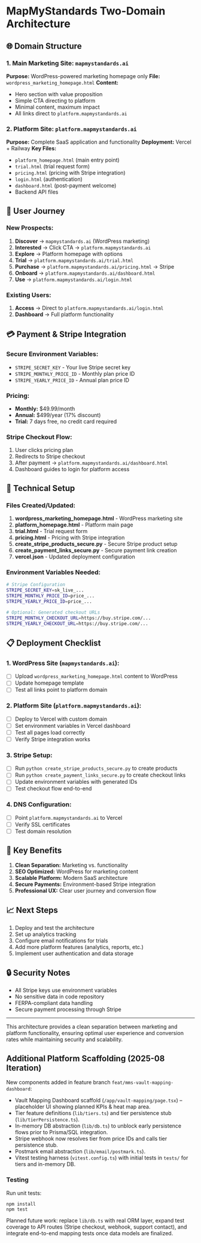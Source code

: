 # MapMyStandards Two-Domain Architecture

## 🌐 Domain Structure

### 1. Main Marketing Site: `mapmystandards.ai`
**Purpose:** WordPress-powered marketing homepage only
**File:** `wordpress_marketing_homepage.html`
**Content:**
- Hero section with value proposition
- Simple CTA directing to platform
- Minimal content, maximum impact
- All links direct to `platform.mapmystandards.ai`

### 2. Platform Site: `platform.mapmystandards.ai`
**Purpose:** Complete SaaS application and functionality
**Deployment:** Vercel + Railway
**Key Files:**
- `platform_homepage.html` (main entry point)
- `trial.html` (trial request form)
- `pricing.html` (pricing with Stripe integration)
- `login.html` (authentication)
- `dashboard.html` (post-payment welcome)
- Backend API files

## 🚀 User Journey

### New Prospects:
1. **Discover** → `mapmystandards.ai` (WordPress marketing)
2. **Interested** → Click CTA → `platform.mapmystandards.ai`
3. **Explore** → Platform homepage with options
4. **Trial** → `platform.mapmystandards.ai/trial.html`
5. **Purchase** → `platform.mapmystandards.ai/pricing.html` → Stripe
6. **Onboard** → `platform.mapmystandards.ai/dashboard.html`
7. **Use** → `platform.mapmystandards.ai/login.html`

### Existing Users:
1. **Access** → Direct to `platform.mapmystandards.ai/login.html`
2. **Dashboard** → Full platform functionality

## 💳 Payment & Stripe Integration

### Secure Environment Variables:
- `STRIPE_SECRET_KEY` - Your live Stripe secret key
- `STRIPE_MONTHLY_PRICE_ID` - Monthly plan price ID
- `STRIPE_YEARLY_PRICE_ID` - Annual plan price ID

### Pricing:
- **Monthly:** $49.99/month
- **Annual:** $499/year (17% discount)
- **Trial:** 7 days free, no credit card required

### Stripe Checkout Flow:
1. User clicks pricing plan
2. Redirects to Stripe checkout
3. After payment → `platform.mapmystandards.ai/dashboard.html`
4. Dashboard guides to login for platform access

## 🔧 Technical Setup

### Files Created/Updated:
1. **wordpress_marketing_homepage.html** - WordPress marketing site
2. **platform_homepage.html** - Platform main page
3. **trial.html** - Trial request form
4. **pricing.html** - Pricing with Stripe integration
5. **create_stripe_products_secure.py** - Secure Stripe product setup
6. **create_payment_links_secure.py** - Secure payment link creation
7. **vercel.json** - Updated deployment configuration

### Environment Variables Needed:
```bash
# Stripe Configuration
STRIPE_SECRET_KEY=sk_live_...
STRIPE_MONTHLY_PRICE_ID=price_...
STRIPE_YEARLY_PRICE_ID=price_...

# Optional: Generated checkout URLs
STRIPE_MONTHLY_CHECKOUT_URL=https://buy.stripe.com/...
STRIPE_YEARLY_CHECKOUT_URL=https://buy.stripe.com/...
```

## 📋 Deployment Checklist

### 1. WordPress Site (`mapmystandards.ai`):
- [ ] Upload `wordpress_marketing_homepage.html` content to WordPress
- [ ] Update homepage template
- [ ] Test all links point to platform domain

### 2. Platform Site (`platform.mapmystandards.ai`):
- [ ] Deploy to Vercel with custom domain
- [ ] Set environment variables in Vercel dashboard
- [ ] Test all pages load correctly
- [ ] Verify Stripe integration works

### 3. Stripe Setup:
- [ ] Run `python create_stripe_products_secure.py` to create products
- [ ] Run `python create_payment_links_secure.py` to create checkout links
- [ ] Update environment variables with generated IDs
- [ ] Test checkout flow end-to-end

### 4. DNS Configuration:
- [ ] Point `platform.mapmystandards.ai` to Vercel
- [ ] Verify SSL certificates
- [ ] Test domain resolution

## 🎯 Key Benefits

1. **Clean Separation:** Marketing vs. functionality
2. **SEO Optimized:** WordPress for marketing content
3. **Scalable Platform:** Modern SaaS architecture
4. **Secure Payments:** Environment-based Stripe integration
5. **Professional UX:** Clear user journey and conversion flow

## 📈 Next Steps

1. Deploy and test the architecture
2. Set up analytics tracking
3. Configure email notifications for trials
4. Add more platform features (analytics, reports, etc.)
5. Implement user authentication and data storage

## 🔒 Security Notes

- All Stripe keys use environment variables
- No sensitive data in code repository
- FERPA-compliant data handling
- Secure payment processing through Stripe

---

This architecture provides a clean separation between marketing and platform functionality, ensuring optimal user experience and conversion rates while maintaining security and scalability.

## Additional Platform Scaffolding (2025-08 Iteration)

New components added in feature branch `feat/mms-vault-mapping-dashboard`:

- Vault Mapping Dashboard scaffold (`/app/vault-mapping/page.tsx`) – placeholder UI showing planned KPIs & heat map area.
- Tier feature definitions (`lib/tiers.ts`) and tier persistence stub (`lib/tierPersistence.ts`).
- In-memory DB abstraction (`lib/db.ts`) to unblock early persistence flows prior to Prisma/SQL integration.
- Stripe webhook now resolves tier from price IDs and calls tier persistence stub.
- Postmark email abstraction (`lib/email/postmark.ts`).
- Vitest testing harness (`vitest.config.ts`) with initial tests in `tests/` for tiers and in-memory DB.

### Testing

Run unit tests:

```
npm install
npm test
```

Planned future work: replace `lib/db.ts` with real ORM layer, expand test coverage to API routes (Stripe checkout, webhook, support contact), and integrate end-to-end mapping tests once data models are finalized.
